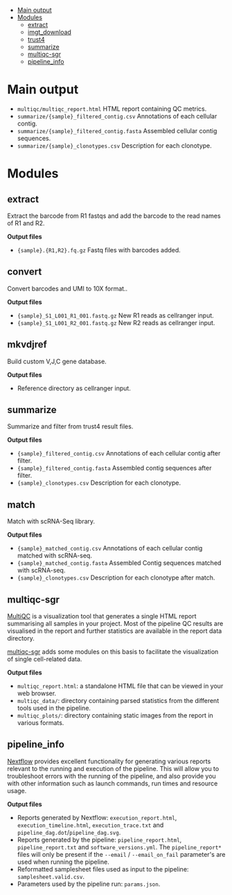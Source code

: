 - [Main output](#main-output)
- [Modules](#modules)
  - [extract](#extract)
  - [imgt_download](#imgt_download)
  - [trust4](#trust4)
  - [summarize](#summarize)
  - [multiqc-sgr](#multiqc-sgr)
  - [pipeline\_info](#pipeline_info)

# Main output

- `multiqc/multiqc_report.html` HTML report containing QC metrics.
- `summarize/{sample}_filtered_contig.csv` Annotations of each cellular contig.
- `summarize/{sample}_filtered_contig.fasta` Assembled cellular contig sequences.
- `summarize/{sample}_clonotypes.csv` Description for each clonotype.

# Modules

## extract

Extract the barcode from R1 fastqs and add the barcode to the read names of R1 and R2.

**Output files** 
- `{sample}.{R1,R2}.fq.gz` Fastq files with barcodes added.

## convert

Convert barcodes and UMI to 10X format..

**Output files** 
- `{sample}_S1_L001_R1_001.fastq.gz` New R1 reads as cellranger input.
- `{sample}_S1_L001_R2_001.fastq.gz` New R2 reads as cellranger input.

## mkvdjref

Build custom V,J,C gene database.

**Output files** 
- Reference directory as cellranger input.

## summarize

Summarize and filter from trust4 result files.

**Output files** 
- `{sample}_filtered_contig.csv` Annotations of each cellular contig after filter.
- `{sample}_filtered_contig.fasta` Assembled contig sequences after filter.
- `{sample}_clonotypes.csv` Description for each clonotype.

## match

Match with scRNA-Seq library.

**Output files** 
- `{sample}_matched_contig.csv` Annotations of each cellular contig matched with scRNA-seq.
- `{sample}_matched_contig.fasta` Assembled Contig sequences matched with scRNA-seq.
- `{sample}_clonotypes.csv` Description for each clonotype after match.

## multiqc-sgr

[MultiQC](http://multiqc.info) is a visualization tool that generates a single HTML report summarising all samples in your project. Most of the pipeline QC results are visualised in the report and further statistics are available in the report data directory.

[multiqc-sgr](https://pypi.org/project/multiqc-sgr/) adds some modules on this basis to facilitate the visualization of single cell-related data.

**Output files**

- `multiqc_report.html`: a standalone HTML file that can be viewed in your web browser.
- `multiqc_data/`: directory containing parsed statistics from the different tools used in the pipeline.
- `multiqc_plots/`: directory containing static images from the report in various formats.

## pipeline_info

[Nextflow](https://www.nextflow.io/docs/latest/tracing.html) provides excellent functionality for generating various reports relevant to the running and execution of the pipeline. This will allow you to troubleshoot errors with the running of the pipeline, and also provide you with other information such as launch commands, run times and resource usage.

**Output files**

- Reports generated by Nextflow: `execution_report.html`, `execution_timeline.html`, `execution_trace.txt` and `pipeline_dag.dot`/`pipeline_dag.svg`.
- Reports generated by the pipeline: `pipeline_report.html`, `pipeline_report.txt` and `software_versions.yml`. The `pipeline_report*` files will only be present if the `--email` / `--email_on_fail` parameter's are used when running the pipeline.
- Reformatted samplesheet files used as input to the pipeline: `samplesheet.valid.csv`.
- Parameters used by the pipeline run: `params.json`.